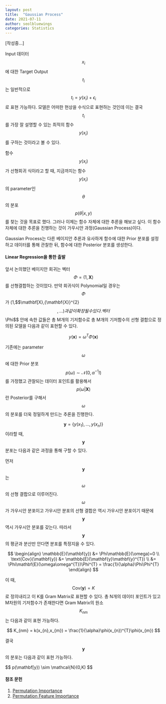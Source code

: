 ```yaml
---
layout: post
title:  "Gaussian Process"
date: 2021-07-11
author: seolbluewings
categories: Statistics
---
```


[작성중...]

Input 데이터 $$x_{i}$$에 대한 Target Output $$t_{i}$$는 일반적으로 $$t_{i}=y(x_{i})+\epsilon_{i}$$ 로 표현 가능하다. 모델은 어떠한 현상을 수식으로 표현하는 것인데 이는 결국 $$t_{i}$$를 가장 잘 설명할 수 있는 최적의 함수 $$y(x_{i})$$를 구하는 것이라고 볼 수 있다.

함수 $$y(x_{i})$$가 선형회귀 식이라고 할 때, 지금까지는 함수 $$y(x_{i})$$의 parameter인 $$\theta$$의 분포 $$p(\theta\vert x,y)$$를 찾는 것을 목표로 했다. 그러나 이제는 함수 자체에 대한 추론을 해보고 싶다. 이 함수 자체에 대한 추론을 진행하는 것이 가우시안 과정(Gaussian Process)이다.

Gaussian Process는 다른 베이지안 추론과 유사하게 함수에 대한 Prior 분포를 설정하고 데이터를 통해 관찰한 뒤, 함수에 대한 Posterior 분포를 생성한다.
 
#### Linear Regression을 통한 출발

앞서 논의했던 베이지안 회귀는 벡터 $$\Phi = (1,\mathbf{X})$$ 를 선형결합하는 것이었다. 만약 회귀식이 Polynomial일 경우는 $$\Phi$$가 (1,$$\mathbf[X},{\mathbf{X}}^{2}$$,...) 과 같이 확장 될 수 있다. 벡터 $$\Phi$$ 안에 속한 값들은 총 M개의 기저함수로 총 M개의 기저함수의 선형 결합으로 정의된 모델을 다음과 같이 표현할 수 있다.

$$y(\mathbf{x}) = \omega^{T}\Phi(\mathbf{x})$$

기존에는 parameter $$\omega$$ 에 대한 Prior 분포 $$ p(\omega) \sim \mathcal{N}(0,\alpha^{-1}I) $$ 를 가정했고 관찰되는 데이터 포인트를 활용해서 $$p(\omega\vert\mathbf{X})$$ 란 Posterior를 구해서 $$\omega$$의 분포를 더욱 정밀하게 만드는 추론을 진행한다.

$$\mathbf{y} = \{y(x_{1}),...,y(x_{n})\}$$ 이라할 때, $$\mathbf{y}$$ 분포는 다음과 같은 과정을 통해 구할 수 있다.

먼저 $$\mathbf{y}$$ 는 $$\omega$$의 선형 결합으로 이루어진다. $$\omega$$가 가우시안 분포이고 가우시안 분포의 선형 결합은 역시 가우시안 분포이기 때문에 $$\mathbf{y}$$ 역시 가우시안 분포를 갖는다. 따라서 $$\mathbf{y}$$의 평균과 분산만 안다면 분포를 특정지을 수 있다.

$$
\begin{align}
\mathbb{E}(\mathbf{y}) &= \Phi\mathbb{E}(\omega)=0 \\
\text{Cov}(\mathbf{y}) &= \mathbb{E}(\mathbf{y}\mathbf{y}^{T}) \\
&= \Phi\mathbf{E}(\omega\omega^{T})\Phi^{T} = \frac{1}{\alpha}\Phi\Phi^{T}
\end{align}
$$

이 때, $$ \text{Cov}(\mathbf{y}) = K $$로 정의내리고 이 K를 Gram Matrix로 표현할 수 있다. 총 N개의 데이터 포인트가 있고 M차원의 기저함수가 존재한다면 Gram Matrix의 원소 $$K_{nm}$$ 는 다음과 같이 표현 가능하다.

$$ K_{nm} = k(x_{n},x_{m}) = \frac{1}{\alpha}\phi(x_{n})^{T}\phi(x_{m}) $$

결국 $$\mathbf{y}$$의 분포는 다음과 같이 표현 가능하다.

$$ p(\mathbf[y}) \sim \mathcal{N}(0,K) $$



#### 참조 문헌
1. [Permutation Importance](https://www.kaggle.com/dansbecker/permutation-importance) <br>
2. [Permutation Feature Importance](https://christophm.github.io/interpretable-ml-book/feature-importance.html)
